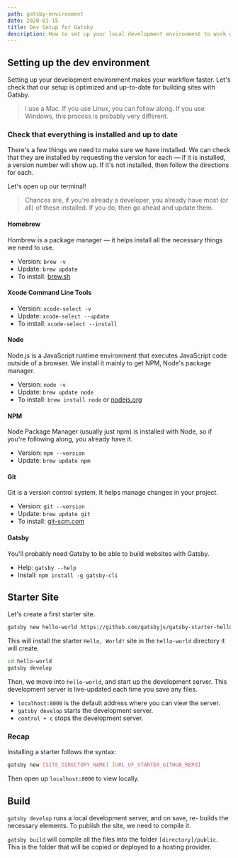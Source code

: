 ```yaml
---
path: gatsby-environment
date: 2020-01-15
title: Dev Setup for Gatsby
description: How to set up your local development environment to work with Gatsby. Great for beginners, or for setting up a new computer or development workstation.
---
```


## Setting up the dev environment

Setting up your development environment makes your workflow faster. Let's check that our setup is optimized and up-to-date for building sites with Gatsby.

> I use a Mac. If you use Linux, you can follow along. If you use Windows, this process is probably very different.

### Check that everything is installed and up to date

There's a few things we need to make sure we have installed. We can check that they are installed by requesting the version for each — if it is installed, a version number will show up. If it's not installed, then follow the directions for each.

Let's open up our terminal!

> Chances are, if you're already a developer, you already have most (or all) of these installed. If you do, then go ahead and update them.

#### Homebrew

Hombrew is a package manager — it helps install all the necessary things we need to use.

* Version: `brew -v`
* Update: `brew update`
* To install: [brew.sh](https://brew.sh)

#### Xcode Command Line Tools

* Version: `xcode-select -v`
* Update: `xcode-select --update`
* To install: `xcode-select --install`

#### Node

Node.js is a JavaScript runtime environment that executes JavaScript code outside of a browser. We install it mainly to get NPM, Node's package manager.

* Version: `node -v`
* Update: `brew update node`
* To install: `brew install node` or [nodejs.org](https://nodejs.org/en/)

#### NPM

Node Package Manager (usually just npm) is installed with Node, so if you're following along, you already have it.

* Version: `npm --version`
* Update: `brew update npm`

#### Git

Git is a version control system. It helps manage changes in your project.

* Version: `git --version`
* Update: `brew update git`
* To install: [git-scm.com](https://git-scm.com)

#### Gatsby

You'll probably need Gatsby to be able to build websites with Gatsby.

* Help: `gatsby --help`
* Install: `npm install -g gatsby-cli`

## Starter Site

Let's create a first starter site.

```bash
gatsby new hello-world https://github.com/gatsbyjs/gatsby-starter-hello-world
```

This will install the starter `Hello, World!` site in the `hello-world` directory it will create.

```bash
cd hello-world
gatsby develop
```

Then, we move into `hello-world`, and start up the development server. This development server is live-updated each time you save any files.

* `localhost:8000` is the default address where you can view the server.
* `gatsby develop` starts the development server.
* `control + c` stops the development server.

### Recap

Installing a starter follows the syntax:

```bash
gatsby new [SITE_DIRECTORY_NAME] [URL_OF_STARTER_GITHUB_REPO]
```

Then open up `localhost:8000` to view locally.

## Build

`gatsby develop` runs a local development server, and on save, re- builds the necessary elements. To publish the site, we need to compile it.

`gatsby build` will compile all the files into the folder `[directory]/public`. This is the folder that will be copied or deployed to a hosting provider.
